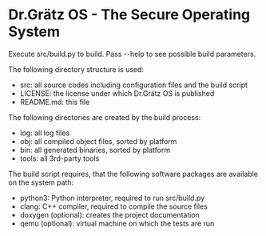 # Dr.Grätz OS - The Secure Operating System

Execute src/build.py to build. Pass --help to see possible build parameters.

The following directory structure is used:
- src: all source codes including configuration files and the build script
- LICENSE: the license under which Dr.Grätz OS is published
- README.md: this file

The following directories are created by the build process:
- log: all log files
- obj: all compiled object files, sorted by platform
- bin: all generated binaries, sorted by platform
- tools: all 3rd-party tools

The build script requires, that the following software packages are available
on the system path:
- python3: Python interpreter, required to run src/build.py
- clang: C++ compiler, required to compile the source files
- doxygen (optional): creates the project documentation
- qemu (optional): virtual machine on which the tests are run
